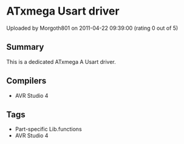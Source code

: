 # ATxmega Usart driver

Uploaded by Morgoth801 on 2011-04-22 09:39:00 (rating 0 out of 5)

## Summary

This is a dedicated ATxmega A Usart driver.

## Compilers

- AVR Studio 4

## Tags

- Part-specific Lib.functions
- AVR Studio 4
